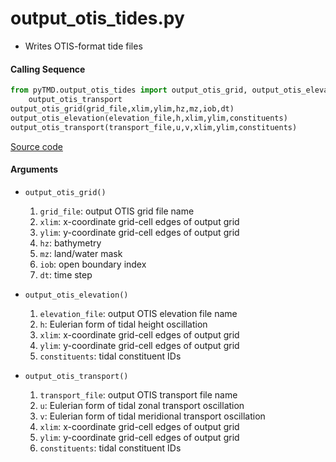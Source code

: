 output_otis_tides.py
====================

- Writes OTIS-format tide files

#### Calling Sequence
```python
from pyTMD.output_otis_tides import output_otis_grid, output_otis_elevation \
    output_otis_transport
output_otis_grid(grid_file,xlim,ylim,hz,mz,iob,dt)
output_otis_elevation(elevation_file,h,xlim,ylim,constituents)
output_otis_transport(transport_file,u,v,xlim,ylim,constituents)
```
[Source code](https://github.com/tsutterley/pyTMD/blob/main/pyTMD/output_otis_tides.py)

#### Arguments
 - `output_otis_grid()`
    1. `grid_file`: output OTIS grid file name
    2. `xlim`: x-coordinate grid-cell edges of output grid
    3. `ylim`: y-coordinate grid-cell edges of output grid
    4. `hz`: bathymetry
    5. `mz`: land/water mask
    6. `iob`: open boundary index
    7. `dt`: time step

 - `output_otis_elevation()`
    1. `elevation_file`: output OTIS elevation file name
    2. `h`: Eulerian form of tidal height oscillation
    3. `xlim`: x-coordinate grid-cell edges of output grid
    4. `ylim`: y-coordinate grid-cell edges of output grid
    5. `constituents`: tidal constituent IDs

 - `output_otis_transport()`
    1. `transport_file`: output OTIS transport file name
    2. `u`: Eulerian form of tidal zonal transport oscillation
    3. `v`: Eulerian form of tidal meridional transport oscillation
    4. `xlim`: x-coordinate grid-cell edges of output grid
    5. `ylim`: y-coordinate grid-cell edges of output grid
    6. `constituents`: tidal constituent IDs
